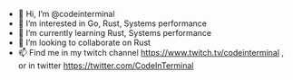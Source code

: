 - 👋 Hi, I’m @codeinterminal
- 👀 I’m interested in Go, Rust, Systems performance
- 🌱 I’m currently learning Rust, Systems performance
- 💞️ I’m looking to collaborate on Rust
- 📫 Find me in my twitch channel https://www.twitch.tv/codeinterminal , or in twitter https://twitter.com/CodeInTerminal
